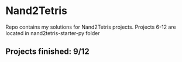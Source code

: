 # Nand2Tetris
Repo contains my solutions for Nand2Tetris projects.
Projects 6-12 are located in nand2tetris-starter-py folder

## Projects finished: 9/12
